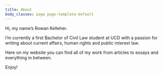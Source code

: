 ```yaml
---
title: About
body_classes: page page-template-default
---
```


Hi, my name’s Rowan Kelleher.

I’m currently a first Bachelor of Civil Law student at UCD with a passion for writing about
current affairs, human rights and public interest law. 

Here on my website you can find all of my work from articles to essays and everything in
between.

Enjoy!

